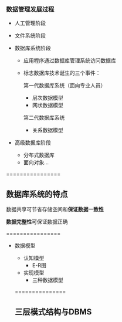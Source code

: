 ### 数据管理发展过程

- 人工管理阶段
- 文件系统阶段
- 数据库系统阶段
  - 应用程序通过数据库管理系统访问数据库
  - 标志数据库技术诞生的三个事件：
    
    第一代数据库系统（面向专业人员）
    - 层次数据模型
    - 网状数据模型
   
    第二代数据库系统
    - 关系数据模型

- 高级数据库阶段
  - 分布式数据库
  - 面向对象...

================

## 数据库系统的特点

数据共享可节省存储空间和**保证数据一致性**

**数据完整性**可保证数据正确

================

- 数据模型
  - 认知模型
    - E-R图
  - 实现模型
    - 三种数据模型

   ===============
  ## 三层模式结构与DBMS
    
